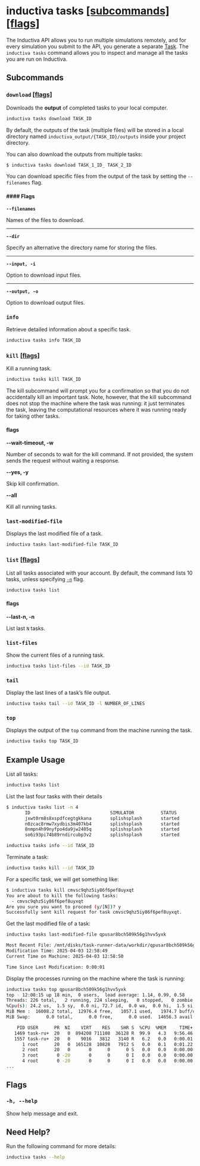 # inductiva **tasks** [\[subcommands\]](#subcommands) [\[flags\]](#flags)
The Inductiva API allows you to run multiple simulations remotely, and for every
simulation you submit to the API, you generate a separate [Task](../../how-it-works/tasks/index.md). 
The `inductiva tasks` command allows you to inspect and manage all the tasks
you are run on Inductiva.

## Subcommands

### `download` [\[flags\]](#download-flags)
Downloads the **output** of completed tasks to your local computer. 

```sh
inductiva tasks download TASK_ID
```
By default, the outputs of  the task (multiple files) will be
stored in a local directory named `inductiva_output/{TASK_ID}/outputs` inside
your project directory.

You can also download the outputs from multiple tasks:
```bash
$ inductiva tasks download TASK_1_ID_ TASK_2_ID
```

You can download specific files from the output of the task by 
setting the `--filenames` flag.

#### #### Flags <span id="download-flags"></span>

**`--filenames`**

Names of the files to download.

---

**`--dir`**

Specify an alternative the directory name for storing the files.

---

**`--input, -i`**

Option to download input files.

---

**`--output, -o`**

Option to download output files.

### `info`
Retrieve detailed information about a specific task.

```sh
inductiva tasks info TASK_ID
```

### `kill` [\[flags\]](#flags)
Kill a running task. 
```sh
inductiva tasks kill TASK_ID
```
The kill subcommand will prompt you for a confirmation so that you do not
accidentally kill an important task. Note, however, that the kill subcommand
does not stop the machine where the task was running: it just terminates the
task, leaving the computational resources where it was running ready for
taking other tasks.

#### flags
**--wait-timeout, -w**

Number of seconds to wait for the kill command. If not provided, the system sends the request without waiting a response.

**--yes, -y**

Skip kill confirmation.

**--all**

Kill all running tasks.

### `last-modified-file`

Displays the last modified file of a task.

```sh
inductiva tasks last-modified-file TASK_ID
```

### `list` [\[flags\]](#flags)
List all tasks associated with your account. By default, the command lists 10 tasks, unless specifying [`-n`](#flags) flag.

```sh
inductiva tasks list
```

#### flags
**--last-n, -n**

List last `N` tasks.

### `list-files`
Show the current files of a running task.

```sh
inductiva tasks list-files --id TASK_ID
```

### `tail`
Display the last lines of a task’s file output.

```sh
inductiva tasks tail --id TASK_ID -l NUMBER_OF_LINES
```

### `top`

Displays the output of the `top` command from the machine running the task.

```sh
inductiva tasks top TASK_ID
```

## Example Usage

List all tasks:

```sh
inductiva tasks list
```

List the last four tasks with their details

```sh
$ inductiva tasks list -n 4
       ID                              SIMULATOR          STATUS         SUBMITTED              STARTED                COMPUTATION TIME         RESOURCE TYPE
       jxwt0rm8s8xspdfcegtgkkana       splishsplash       started        08 Feb, 13:25:49       08 Feb, 13:26:04       *0:00:05                 c2-standard-4
       n0zcac8rmw7xydbis3m407kb4       splishsplash       started        08 Feb, 13:25:48       08 Feb, 13:26:03       *0:00:07                 c2-standard-4
       8nmpn4h99nyfpo4da9jw2405q       splishsplash       started        08 Feb, 13:25:47       08 Feb, 13:26:02       *0:00:09                 c2-standard-4
       so6i93pi74b89rndircubp3v2       splishsplash       started        08 Feb, 13:25:47       08 Feb, 13:26:02       *0:00:10                 c2-standard-4
```

```sh
inductiva tasks info --id TASK_ID
```

Terminate a task:

```sh
inductiva tasks kill --id TASK_ID
```
For a specific task, we will get something like:
```sh
$ inductiva tasks kill cmvsc9qhz5iy86f6pef8uyxqt
You are about to kill the following tasks:
  - cmvsc9qhz5iy86f6pef8uyxqt 
Are you sure you want to proceed (y/[N])? y
Successfully sent kill request for task cmvsc9qhz5iy86f6pef8uyxqt.
```

Get the last modified file of a task:

```sh
inductiva tasks last-modified-file qpusar8bch509k56g1hvv5yxk

Most Recent File: /mnt/disks/task-runner-data/workdir/qpusar8bch509k56g1hvv5yxk/output/artifacts/stdout.txt
Modification Time: 2025-04-03 12:58:49
Current Time on Machine: 2025-04-03 12:58:50

Time Since Last Modification: 0:00:01
```

Display the processes running on the machine where the task is running:

```sh
inductiva tasks top qpusar8bch509k56g1hvv5yxk
top - 12:00:15 up 18 min,  0 users,  load average: 1.14, 0.99, 0.58
Threads: 226 total,   2 running, 224 sleeping,   0 stopped,   0 zombie
%Cpu(s): 24.2 us,  1.5 sy,  0.0 ni, 72.7 id,  0.0 wa,  0.0 hi,  1.5 si,  0.0 st
MiB Mem :  16008.2 total,  12976.4 free,   1057.1 used,   1974.7 buff/cache
MiB Swap:      0.0 total,      0.0 free,      0.0 used.  14656.3 avail Mem 

    PID USER      PR  NI    VIRT    RES    SHR S  %CPU  %MEM     TIME+ COMMAND
   1469 task-ru+  20   0  894208 711108  36128 R  99.9   4.3   9:56.46 d_hydro+
   1557 task-ru+  20   0    9016   3812   3140 R   6.2   0.0   0:00.01 top
      1 root      20   0  165128  10828   7912 S   0.0   0.1   0:01.22 systemd
      2 root      20   0       0      0      0 S   0.0   0.0   0:00.00 kthreadd
      3 root       0 -20       0      0      0 I   0.0   0.0   0:00.00 rcu_gp
      4 root       0 -20       0      0      0 I   0.0   0.0   0:00.00 rcu_par+
...
```

## Flags
### `-h, --help`

Show help message and exit.

## Need Help?
Run the following command for more details:

```sh
inductiva tasks --help
```